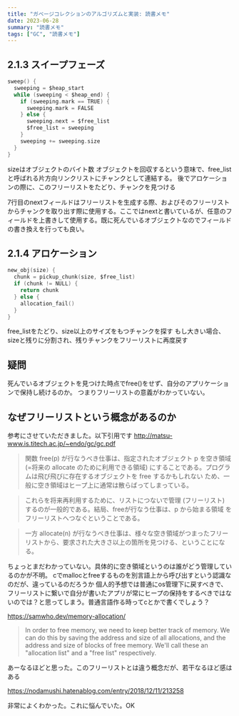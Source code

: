 ```yaml
---
title: "ガベージコレクションのアルゴリズムと実装: 読書メモ"
date: 2023-06-28
summary: "読書メモ"
tags: ["GC", "読書メモ"]
---
```



## 2.1.3 スイープフェーズ

```c
sweep() {
  sweeping = $heap_start
  while (sweeping < $heap_end) {
    if (sweeping.mark == TRUE) {
      sweeping.mark = FALSE
    } else {
      sweeping.next = $free_list
      $free_list = sweeping
    }
    sweeping += sweeping.size
  }
}
```

sizeはオブジェクトのバイト数
オブジェクトを回収するという意味で、free_listと呼ばれる片方向リンクリストにチャンクとして連結する。
後でアロケーションの際に、このフリーリストをたどり、チャンクを見つける

7行目のnextフィールドはフリーリストを生成する際、およびそのフリーリストからチャンクを取り出す際に使用する。ここではnextと書いているが、任意のフィールドを上書きして使用する。既に死んでいるオブジェクトなのでフィールドの書き換えを行っても良い。

## 2.1.4 アロケーション
```c
new_obj(size) {
  chunk = pickup_chunk(size, $free_list)
  if (chunk != NULL) {
    return chunk
  } else {
    allocation_fail()
  }
}
```
free_listをたどり、size以上のサイズをもつチャンクを探す
もし大きい場合、sizeと残りに分割され、残りチャンクをフリーリストに再度戻す

## 疑問
死んでいるオブジェクトを見つけた時点でfree()をせず、自分のアプリケーションで保持し続けるのか。
つまりフリーリストの意義がわかっていない。


## なぜフリーリストという概念があるのか
参考にさせていただきました。以下引用です
http://matsu-www.is.titech.ac.jp/~endo/gc/gc.pdf

> 関数 free(p) が行なうべき仕事は、指定されたオブジェクト p を空き領域 (=将来の allocate のために利用できる領域) にすることである。プログラムは飛び飛びに存在するオブジェクトを free するかもしれない ため、一般に空き領域はヒープ上に通常は散らばってしまっている。

> これらを将来再利用するために、リストにつないで管理 (フリーリスト) するのが一般的である。結局、freeが行なう仕事は、p から始まる領域 をフリーリストへつなぐということである。

> 一方 allocate(n) が行なうべき仕事は、様々な空き領域がつまったフリーリストから、要求された大きさ以上の箇所を見つける、ということになる。

ちょっとまだわかっていない。具体的に空き領域というのは誰がどう管理しているのかが不明。
cでmallocとfreeするものを別言語上から呼び出すという認識なのだが、違っているのだろうか
個人的予想では普通にos管理下に戻すべきで、フリーリストに繋いで自分が書いたアプリが常にヒープの保持をするべきではないのでは？と思ってしまう。普通言語作る時ってcとかで書くでしょう？

https://samwho.dev/memory-allocation/
> In order to free memory, we need to keep better track of memory. We can do this by saving the address and size of all allocations, and the address and size of blocks of free memory. We'll call these an "allocation list" and a "free list" respectively.

あーなるほどと思った。このフリーリストとは違う概念だが、若干なるほど感はある

https://nodamushi.hatenablog.com/entry/2018/12/11/213258

非常によくわかった。これに悩んでいた。OK
